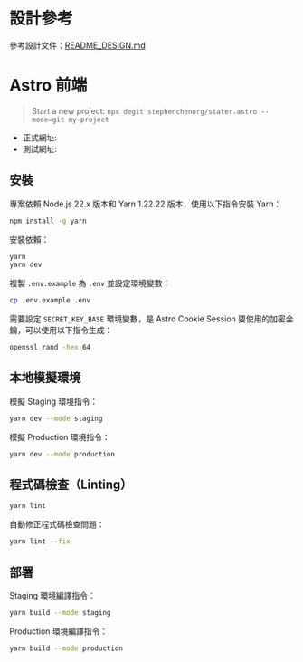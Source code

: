 # 設計參考

參考設計文件：[README_DESIGN.md](README_DESIGN.md)



# Astro 前端

> Start a new project: `npx degit stephenchenorg/stater.astro --mode=git my-project`

- 正式網址:
- 測試網址:

## 安裝

專案依賴 Node.js 22.x 版本和 Yarn 1.22.22 版本，使用以下指令安裝 Yarn：

```bash
npm install -g yarn
```

安裝依賴：

```bash
yarn
yarn dev
```

複製 `.env.example` 為 `.env` 並設定環境變數：

```bash
cp .env.example .env
```

需要設定 `SECRET_KEY_BASE` 環境變數，是 Astro Cookie Session 要使用的加密金鑰，可以使用以下指令生成：

```bash
openssl rand -hex 64
```

## 本地模擬環境

模擬 Staging 環境指令：

```bash
yarn dev --mode staging
```

模擬 Production 環境指令：

```bash
yarn dev --mode production
```

## 程式碼檢查（Linting）

```bash
yarn lint
```

自動修正程式碼檢查問題：

```bash
yarn lint --fix
```

## 部署

Staging 環境編譯指令：

```bash
yarn build --mode staging
```

Production 環境編譯指令：

```bash
yarn build --mode production
```
